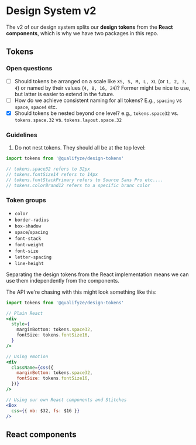 # Design System v2

The v2 of our design system splits our **design tokens** from the **React components**, which is why we have two packages in this repo.

## Tokens

### Open questions

- [ ] Should tokens be arranged on a scale like `XS, S, M, L, XL` (or `1, 2, 3, 4`) or named by their values (`4, 8, 16, 24`)? Former might be nice to use, but latter is easier to extend in the future.
- [ ] How do we achieve consistent naming for all tokens? E.g., `spacing` vs `space`, `space4` etc.
- [x] Should tokens be nested beyond one level? e.g., `tokens.space32` vs. `tokens.space.32` vs. `tokens.layout.space.32`

### Guidelines

1. Do not nest tokens. They should all be at the top level:

```jsx
import tokens from '@qualifyze/design-tokens'

// tokens.space32 refers to 32px
// tokens.fontSize14 refers to 14px
// tokens.fontStackPrimary refers to Source Sans Pro etc....
// tokens.colorBrand12 refers to a specific branc color
```

### Token groups

- `color`
- `border-radius`
- `box-shadow`
- `space`/`spacing`
- `font-stack`
- `font-weight`
- `font-size`
- `letter-spacing`
- `line-height`

Separating the design tokens from the React implementation means we can use them independently from the components.

The API we're chasing with this might look something like this:

```jsx
import tokens from '@qualifyze/design-tokens'

// Plain React
<div
  style={
    marginBottom: tokens.space32,
    fontSize: tokens.fontSize16,
  }
/>

// Using emotion
<div
  className={css({
    marginBottom: tokens.space32,
    fontSize: tokens.fontSize16,
  })}
/>

// Using our own React components and Stitches
<Box
  css={{ mb: $32, fs: $16 }}
/>
```

## React components
